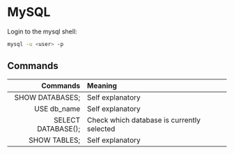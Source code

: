 # MySQL

Login to the mysql shell:

```bash
mysql -u <user> -p
```

## Commands

| Commands | Meaning |
| -------: | :------ |
| SHOW DATABASES; | Self explanatory |
| USE db_name | Self explanatory |
| SELECT DATABASE(); | Check which database is currently selected |
| SHOW TABLES; | Self explanatory |
